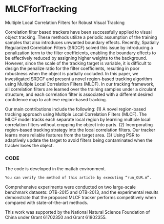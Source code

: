 # MLCFforTracking

Multiple Local Correlation Filters for Robust Visual Tracking

Correlation filter based trackers have been successfully applied to visual object tracking. These methods utilize a periodic assumption of the training samples that also introduces unwanted boundary effects. Recently, Spatially Regularized Correlation Filters (SRDCF) solved this issue by introducing a penalization term to the filter coefficients, enabling the boundary effects to be effectively reduced by assigning higher weights to the background. However, since the scale of the tracking target is variable, it is difficult to design the penalize ratio for the filter coefficients, resulting in poor robustness when the object is partially occluded. In this paper, we investigated SRDCF and present a novel region-based tracking algorithm using Multiple Local Correlation Filters (MLCF). In our tracking framework, all correlation filters are learned over the training samples under a circulant structure, and each correlation filter is associated with a different desired confidence map to achieve region-based tracking. 

Our main contributions include the following: 
(1) A novel region-based tracking approach using Multiple Local Correlation Filters (MLCF). The MLCF model tracks each separate local region by learning multiple local correlation filters without cropping the object into parts.
(2) Incorporating region-based tracking strategy into the local correlation filters. Our tracker learns more reliable features from the target area. 
(3) Using PSR to adaptively update the target to avoid filters being contaminated when the tracker loses the object.


### CODE
The code is developed in the matlab environment.
```bash
You can verify the method of this article by executing “run_OUR.m”.
```


Comprehensive experiments were conducted on two large-scale benchmark datasets: OTB-2015 and OTB-2013, and the experimental results demonstrate that the proposed MLCF tracker performs competitively when compared with state-of-the-art methods.


This work was supported by the National Natural Science Foundation of China under Grant 61702350 and Grant 61802355.
